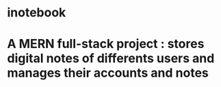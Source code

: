 # inotebook

# A MERN full-stack project : stores digital notes of differents users and manages their accounts and notes
